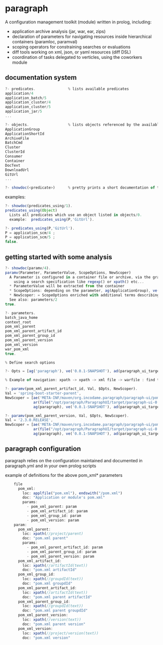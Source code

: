 # paragraph
A configuration management toolkit (module) written in prolog, including:
* application archive analysis (jar, war, ear, zips)
* declaration of parameters for navigating resources inside hierarchical containers (paramloc, paramval)
* scoping operators for constraining searches or evaluations
* diff tools working on xml, json, or yaml resources (diff DSL)
* coordination of tasks delegated to verticles, using the coworkers module

## documentation system

```javascript
?- predicates.               % lists available predicates
application/4
application_batch/5
application_cluster/4
application_cluster/5
application_jar/5
...
```

```javascript
?- objects.                  % lists objects referenced by the available predicates
ApplicationGroup
ApplicationShortId
ArchiveFile
BatchCmd
Cluster
ClusterId
Consumer
Container
DocText
DownloadUrl
GitUrl
...
```

```javascript
?- showdoc(<predicate>)      % pretty prints a short documentation of the predicate
```

examples:

```javascript
?- showdoc(predicates_using/1).
predicates_using(Object)
  Lists all predicates which use an object listed in objects/0.
  example:  predicates_using(P,'GitUrl').

?- predicates_using(P,'GitUrl').
P = application_scm/4 ;
P = application_scm/5 ;
false.
```

## getting started with some analysis

```javascript
?- showdoc(paramv/4).
paramv(Parameter, ParameterValue, ScopeOptions, NewScoper)
  A Parameter is configured in a container file or archive, via the graph defined in paragraph.yml, 
    using a search specification like regexp() or xpath() etc...
  * ParameterValue will be extracted from the container
  * ScopeOptions: depending on the parameter, ag(ApplicationGroup), ve(Version), env(Environment), ...
  * NewScoper: = ScopeOptions enriched with additional terms describing the location where ParameterValue was extracted 
  See also: parameters/2
true.
```

```javascript
?- parameters.
batch_java_home
context_root
pom_xml_parent
pom_xml_parent_artifact_id
pom_xml_parent_group_id
pom_xml_parent_version
pom_xml_version
war_pom_xml
true.
```

```javascript
% Define search options

?- Opts = [ag('paragraph'), ve('0.0.1-SNAPSHOT'), ad(paragraph_ui_target)].

% Example of navigation: xpath -> xpath -> xml file -> warfile : find the parent pom artifact/version of the paragraph archives

?- paramv(pom_xml_parent_artifact_id, Val, $Opts, NewScoper).
Val = 'spring-boot-starter-parent',
NewScoper = [ae('META-INF/maven/org.incodame.paragraph/paragraph-ui/pom.xml'),
             ar(file("/opt/paragraph/ParagraphUI/target/paragraph-ui-0.0.1-SNAPSHOT.war")),
             ag(paragraph), ve('0.0.1-SNAPSHOT'), ad(paragraph_ui_target)]

?- paramv(pom_xml_parent_version, Val, $Opts, NewScoper).
Val = '2.3.0.RELEASE',
NewScoper = [ae('META-INF/maven/org.incodame.paragraph/paragraph-ui/pom.xml'),
             ar(file("/opt/paragraph/ParagraphUI/target/paragraph-ui-0.0.1-SNAPSHOT.war")),
             ag(paragraph), ve('0.0.1-SNAPSHOT'), ad(paragraph_ui_target)]
```

## paragraph configuration

paragraph relies on the configuration maintained and documented in paragraph.yml and in your own prolog scripts

example of definitions for the above pom_xml* parameters

```javascript
    file
      pom_xml:
        loc: applfile("pom.xml"), endswith("/pom.xml")
        doc: "Application or module's pom.xml"
        params:
          - pom_xml_parent: param
          - pom_xml_artifact_id: param
          - pom_xml_group_id: param
          - pom_xml_version: param
    param:
      pom_xml_parent:
        loc: xpath(//project/parent)
        doc: "pom.xml parent"
        params:
          - pom_xml_parent_artifact_id: param
          - pom_xml_parent_group_id: param
          - pom_xml_parent_version: param
      pom_xml_artifact_id:
        loc: xpath(//artifactId(text))
        doc: "pom.xml artifactId"
      pom_xml_group_id:
        loc: xpath(//groupdId(text))
        doc: "pom.xml groupdId"
      pom_xml_parent_artifact_id:
        loc: xpath(//artifactId(text))
        doc: "pom.xml parent artifactId"
      pom_xml_parent_group_id:
        loc: xpath(//groupdId(text))
        doc: "pom.xml parent groupdId"
      pom_xml_parent_version:
        loc: xpath(//version(text))
        doc: "pom.xml parent version"
      pom_xml_version:
        loc: xpath(//project/version(text))
        doc: "pom.xml version"
```

